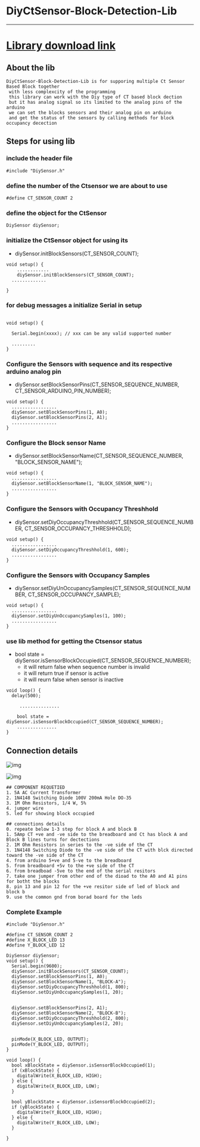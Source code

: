 # DiyCtSensor-Block-Detection-Lib

----


# <a href="https://github.com/adarshkumarsingh83/DiyCtSensor-Block-Detection-Lib/archive/production.zip"> Library download link </a>

## About the lib 
```
DiyCtSensor-Block-Detection-Lib is for supporing multiple Ct Sensor Based Block together 
 with less complexcity of the programming 
 this library can work with the Diy type of CT based block dection 
 but it has analog signal so its limited to the analog pins of the  arduino 
 we can set the blocks sensors and their analog pin on arduino 
 and get the status of the sensors by calling methods for block occupancy decection 
```



## Steps for using lib

### include the header file

```
#include "DiySensor.h"
```

### define the number of the Ctsensor  we are about to use 
```
#define CT_SENSOR_COUNT 2
```

### define the object for the CtSensor
```
DiySensor diySensor;
```


### initialize the CtSensor object for using its 
* diySensor.initBlockSensors(CT_SENSOR_COUNT);
```
void setup() {
	............
    diySensor.initBlockSensors(CT_SENSOR_COUNT);
  .............

}
```

### for debug messages a initialize Serial in setup
```

void setup() {
  
  Serial.begin(xxxx); // xxx can be any valid supported number 

  .........
}
```

### Configure the Sensors with sequence and its respective arduino analog pin 
* diySensor.setBlockSensorPins(CT_SENSOR_SEQUENCE_NUMBER, CT_SENSOR_ARDUINO_PIN_NUMBER);
```
void setup() {
  .................
  diySensor.setBlockSensorPins(1, A0);
  diySensor.setBlockSensorPins(2, A1);
  .................
}
```

### Configure the Block sensor Name 
* diySensor.setBlockSensorName(CT_SENSOR_SEQUENCE_NUMBER, "BLOCK_SENSOR_NAME");
```
void setup() {
  .................
  diySensor.setBlockSensorName(1, "BLOCK_SENSOR_NAME");
  .................
}
```


### Configure the Sensors with Occupancy Threshhold 
* diySensor.setDiyOccupancyThreshhold(CT_SENSOR_SEQUENCE_NUMBER, CT_SENSOR_OCCUPANCY_THRESHHOLD);
```
void setup() {
  .................
  diySensor.setDiyOccupancyThreshhold(1, 600);
  .................
}
```

### Configure the Sensors with Occupancy Samples 
* diySensor.setDiyUnOccupancySamples(CT_SENSOR_SEQUENCE_NUMBER, CT_SENSOR_OCCUPANCY_SAMPLE);
```
void setup() {
  .................
  diySensor.setDiyUnOccupancySamples(1, 100);
  .................
}
```

### use lib method for getting the Ctsensor status 
* bool state = diySensor.isSensorBlockOccupied(CT_SENSOR_SEQUENCE_NUMBER);
	* it will return false when sequence number is invalid 
	* it will return true if sensor is active 
	* it will reurn false when sensor is inactive 
```
void loop() {
  delay(500);

     ...............

    bool state = diySensor.isSensorBlockOccupied(CT_SENSOR_SEQUENCE_NUMBER);
	...............
}
```


## Connection details 
![img](/image/connection.JPG)

![img](/image/CONNECTIONS.JPG)

```
## COMPONENT REQUETIED 
1. 5A AC Current Transformer 
2. 1N4148 Switching Diode 100V 200mA Hole DO-35
3. 1M Ohm Resistors, 1/4 W, 5%
4. jumper wire 
5. led for showing block occupied 

## connections details 
0. repeate below 1-3 step for block A and block B 
1. 5Amp CT +ve and -ve side to the breadboard and Ct has block A and Block B lines turns for dectections
2. 1M Ohm Resistors in series to the -ve side of the CT 
3. 1N4148 Switching Diode to the -ve side of the CT with blck directed toward the -ve side of the CT 
4. from arduino 5+ve and 5-ve to the breadboard 
5. from breadboard +5v to the +ve side of the CT 
6. from breadboad -5ve to the end of the serial resitors 
7. take one jumper from other end of the dioad to the A0 and A1 pins for botht the blocks 
8. pin 13 and pin 12 for the +ve resitor side of led of block and block b 
9. use the common gnd from borad board for the leds 

```


### Complete Example
```
#include "DiySensor.h"

#define CT_SENSOR_COUNT 2
#define X_BLOCK_LED 13
#define Y_BLOCK_LED 12

DiySensor diySensor;
void setup() {
  Serial.begin(9600);
  diySensor.initBlockSensors(CT_SENSOR_COUNT);
  diySensor.setBlockSensorPins(1, A0);
  diySensor.setBlockSensorName(1, "BLOCK-A");
  diySensor.setDiyOccupancyThreshhold(1, 800);
  diySensor.setDiyUnOccupancySamples(1, 20);


  diySensor.setBlockSensorPins(2, A1);
  diySensor.setBlockSensorName(2, "BLOCK-B");
  diySensor.setDiyOccupancyThreshhold(2, 800);
  diySensor.setDiyUnOccupancySamples(2, 20);


  pinMode(X_BLOCK_LED, OUTPUT);
  pinMode(Y_BLOCK_LED, OUTPUT);
}

void loop() {
  bool xBlockState = diySensor.isSensorBlockOccupied(1);
  if (xBlockState) {
    digitalWrite(X_BLOCK_LED, HIGH);
  } else {
    digitalWrite(X_BLOCK_LED, LOW);
  }

  bool yBlockState = diySensor.isSensorBlockOccupied(2);
  if (yBlockState) {
    digitalWrite(Y_BLOCK_LED, HIGH);
  } else {
    digitalWrite(Y_BLOCK_LED, LOW);
  }

}

````


